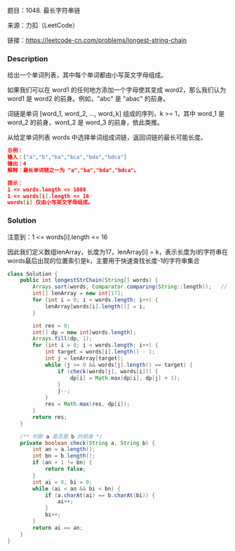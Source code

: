 题目：1048. 最长字符串链

来源：力扣（LeetCode）

链接：https://leetcode-cn.com/problems/longest-string-chain


### Description

给出一个单词列表，其中每个单词都由小写英文字母组成。

如果我们可以在 word1 的任何地方添加一个字母使其变成 word2，那么我们认为 word1 是 word2 的前身。例如，"abc" 是 "abac" 的前身。

词链是单词 [word_1, word_2, ..., word_k] 组成的序列，k >= 1，其中 word_1 是 word_2 的前身，word_2 是 word_3 的前身，依此类推。

从给定单词列表 words 中选择单词组成词链，返回词链的最长可能长度。

```json
示例：
输入：["a","b","ba","bca","bda","bdca"]
输出：4
解释：最长单词链之一为 "a","ba","bda","bdca"。

提示：
1 <= words.length <= 1000
1 <= words[i].length <= 16
words[i] 仅由小写英文字母组成。
```



### Solution

注意到：1 <= words[i].length <= 16

因此我们定义数组lenArray，长度为17，lenArray[i] = k，表示长度为i的字符串在words最后出现的位置索引是k，主要用于快速查找长度-1的字符串集合

```java
class Solution {
    public int longestStrChain(String[] words) {
        Arrays.sort(words, Comparator.comparing(String::length));   // 根据长度排序
        int[] lenArray = new int[17];
        for (int i = 0; i < words.length; i++) {
            lenArray[words[i].length()] = i;
        }

        int res = 0;
        int[] dp = new int[words.length];
        Arrays.fill(dp, 1);
        for (int i = 0; i < words.length; i++) {
            int target = words[i].length() - 1;
            int j = lenArray[target];
            while (j >= 0 && words[j].length() == target) {
                if (check(words[j], words[i])) {
                    dp[i] = Math.max(dp[i], dp[j] + 1);
                }
                j--;
            }
            res = Math.max(res, dp[i]);
        }
        return res;
    }

    /** 判断 a 是否是 b 的前身 */
    private boolean check(String a, String b) {
        int an = a.length();
        int bn = b.length();
        if (an + 1 != bn) {
            return false;
        }
        int ai = 0, bi = 0;
        while (ai < an && bi < bn) {
            if (a.charAt(ai) == b.charAt(bi)) {
                ai++;
            }
            bi++;
        }
        return ai == an;
    }
}
```

